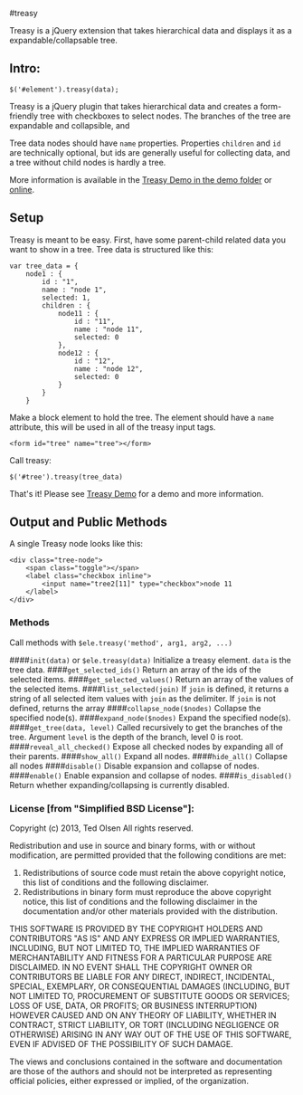 #treasy

Treasy is a jQuery extension that takes hierarchical data and displays it as a expandable/collapsable tree.

## Intro:
    $('#element').treasy(data);

Treasy is a jQuery plugin that takes hierarchical data and creates a form-friendly tree with checkboxes to select nodes. The branches of the tree are expandable and collapsible, and

Tree data nodes should have `name` properties. Properties `children` and `id` are technically optional, but ids are generally useful for collecting data, and a tree without child nodes is hardly a tree.

More information is available in the [Treasy Demo in the demo folder](doc/demo.html) or [online](http://doingeverythingright.com/assets/projects/treasy/doc/demo.html).

## Setup
Treasy is meant to be easy. First, have some parent-child related data you want to show in a tree. Tree data is structured like this:

    var tree_data = {
        node1 : {
            id : "1",
            name : "node 1",
            selected: 1,
            children : {
                node11 : {
                    id : "11",
                    name : "node 11",
                    selected: 0
                },
                node12 : {
                    id : "12",
                    name : "node 12",
                    selected: 0
                }
            }
        }

Make a block element to hold the tree. The element should have a `name` attribute, this will be used in all of the treasy input tags.

    <form id="tree" name="tree"></form>

Call treasy:

    $('#tree').treasy(tree_data)

That's it! Please see [Treasy Demo](doc/demo.html) for a demo and more information.

## Output and Public Methods
A single Treasy node looks like this:

    <div class="tree-node">
        <span class="toggle"></span>
        <label class="checkbox inline">
            <input name="tree2[11]" type="checkbox">node 11
        </label>
    </div>

### Methods

Call methods with `$ele.treasy('method', arg1, arg2, ...)`

####`init(data)` or `$ele.treasy(data)`
Initialize a treasy element. `data` is the tree data.
####`get_selected_ids()`
Return an array of the ids of the selected items.
####`get_selected_values()`
Return an array of the values of the selected items.
####`list_selected(join)`
If `join` is defined, it returns a string of all selected item values with `join` as the delimiter. If `join` is not defined, returns the array
####`collapse_node($nodes)`
Collapse the specified node(s).
####`expand_node($nodes)`
Expand the specified node(s).
####`get_tree(data, level)`
Called recursively to get the branches of the tree. Argument `level` is the depth of the branch, level 0 is root.
####`reveal_all_checked()`
Expose all checked nodes by expanding all of their parents.
####`show_all()`
Expand all nodes.
####`hide_all()`
Collapse all nodes
####`disable()`
Disable expansion and collapse of nodes.
####`enable()`
Enable expansion and collapse of nodes.
####`is_disabled()`
Return whether expanding/collapsing is currently disabled.





### License [from "Simplified BSD License"]:
 Copyright (c) 2013, Ted Olsen
 All rights reserved.

 Redistribution and use in source and binary forms, with or without
 modification, are permitted provided that the following conditions are met:

 1. Redistributions of source code must retain the above copyright notice, this
 list of conditions and the following disclaimer.
 2. Redistributions in binary form must reproduce the above copyright notice,
 this list of conditions and the following disclaimer in the documentation
 and/or other materials provided with the distribution.

 THIS SOFTWARE IS PROVIDED BY THE COPYRIGHT HOLDERS AND CONTRIBUTORS "AS IS" AND
 ANY EXPRESS OR IMPLIED WARRANTIES, INCLUDING, BUT NOT LIMITED TO, THE IMPLIED
 WARRANTIES OF MERCHANTABILITY AND FITNESS FOR A PARTICULAR PURPOSE ARE
 DISCLAIMED. IN NO EVENT SHALL THE COPYRIGHT OWNER OR CONTRIBUTORS BE LIABLE FOR
 ANY DIRECT, INDIRECT, INCIDENTAL, SPECIAL, EXEMPLARY, OR CONSEQUENTIAL DAMAGES
 (INCLUDING, BUT NOT LIMITED TO, PROCUREMENT OF SUBSTITUTE GOODS OR SERVICES;
 LOSS OF USE, DATA, OR PROFITS; OR BUSINESS INTERRUPTION) HOWEVER CAUSED AND
 ON ANY THEORY OF LIABILITY, WHETHER IN CONTRACT, STRICT LIABILITY, OR TORT
 (INCLUDING NEGLIGENCE OR OTHERWISE) ARISING IN ANY WAY OUT OF THE USE OF THIS
 SOFTWARE, EVEN IF ADVISED OF THE POSSIBILITY OF SUCH DAMAGE.

 The views and conclusions contained in the software and documentation are those
 of the authors and should not be interpreted as representing official policies,
 either expressed or implied, of the organization.